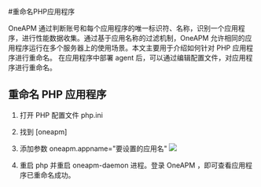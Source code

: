 #重命名PHP应用程序

OneAPM 通过判断账号和每个应用程序的唯一标识符、名称，识别一个应用程序，进行性能数据收集。通过基于应用名称的过滤机制，OneAPM 允许相同的应用程序运行在多个服务器上的使用场景。本文主要用于介绍如何针对 PHP 应用程序进行重命名。
在应用程序中部署 agent 后，可以通过编辑配置文件，对应用程序进行重命名。

## 重命名 PHP 应用程序

1. 打开 PHP 配置文件 php.ini

2. 找到 [oneapm]

3. 添加参数 oneapm.appname="要设置的应用名"
   ![](/images/chname1.png)
4. 重启 php 并重启 oneapm-daemon 进程。登录 OneAPM ，即可查看应用程序已重命名成功。